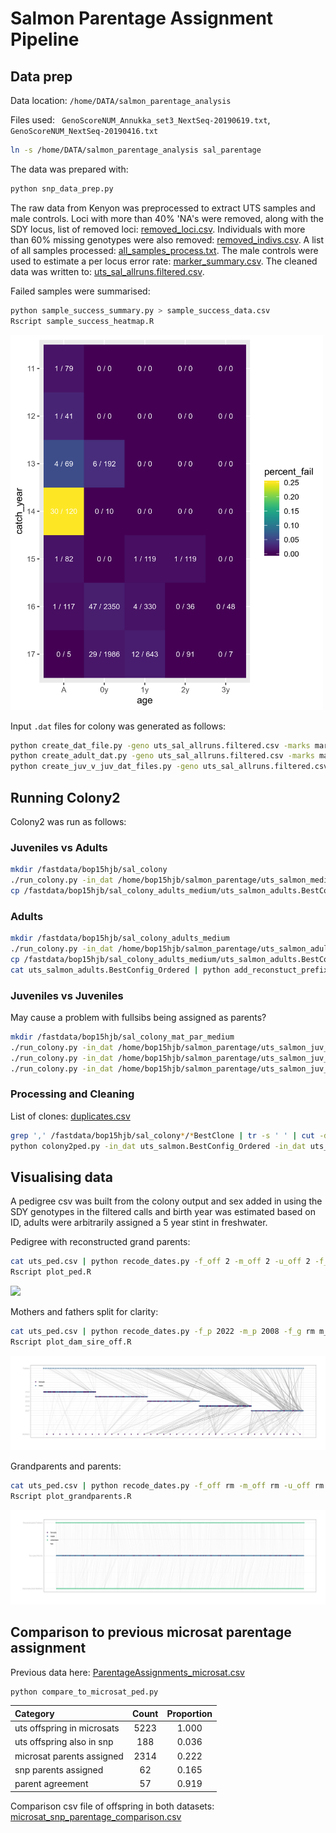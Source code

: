 # Salmon Parentage Assignment Pipeline

## Data prep

Data location: ```/home/DATA/salmon_parentage_analysis```

Files used: ``` GenoScoreNUM_Annukka_set3_NextSeq-20190619.txt```, ```GenoScoreNUM_NextSeq-20190416.txt```

```bash
ln -s /home/DATA/salmon_parentage_analysis sal_parentage
```

The data was prepared with:

```bash
python snp_data_prep.py
```

The raw data from Kenyon was preprocessed to extract UTS samples and male controls. Loci with more than 40% 'NA's were 
removed, along with the SDY locus, list of removed loci: [removed_loci.csv](removed_loci.csv). Individuals with more than
60% missing genotypes were also removed: [removed_indivs.csv](removed_indivs.csv). A list of all samples processed: 
[all_samples_process.txt](all_samples_process.txt). The male controls were used to estimate
a per locus error rate: [marker_summary.csv](marker_summary.csv). The cleaned data was written to: 
[uts_sal_allruns.filtered.csv](uts_sal_allruns.filtered.csv).

Failed samples were summarised:

```bash
python sample_success_summary.py > sample_success_data.csv
Rscript sample_success_heatmap.R 
```
<img src="sample_heatmap.png" width=500 height=600>


Input ```.dat``` files for colony was generated as follows:

```bash
python create_dat_file.py -geno uts_sal_allruns.filtered.csv -marks marker_summary.csv > uts_salmon_mediumrun.dat
python create_adult_dat.py -geno uts_sal_allruns.filtered.csv -marks marker_summary.csv > uts_salmon_adults_mediumrun.dat
python create_juv_v_juv_dat_files.py -geno uts_sal_allruns.filtered.csv -marks marker_summary.csv -run_length 2 -precision 1 
```

## Running Colony2

Colony2 was run as follows:

### Juveniles vs Adults

<!---

Quick run:

```bash
mkdir sal_parentage/colony_out
cd sal_parentage/colony_out/
mpirun -np 7 ~/colony2/colony2p.ifort.impi2015.out IFN:/home/hbarton/salmon_parentage/uts_salmon.dat &> uts_sal_colony.log.txt &
```


Medium run (competing with sharc): 

```bash
mkdir sal_parentage/colony_out_medium
cd sal_parentage/colony_out_medium
mpirun -np 4 ~/colony2/colony2p.ifort.impi2015.out IFN:/home/hbarton/salmon_parentage/uts_salmon_mediumrun.dat &> uts_sal_colony_mdeium.log.txt &
```


Colony2 runs on sharc

--->

```bash
mkdir /fastdata/bop15hjb/sal_colony
./run_colony.py -in_dat /home/bop15hjb/salmon_parentage/uts_salmon_mediumrun.dat -np 28
cp /fastdata/bop15hjb/sal_colony_adults_medium/uts_salmon_adults.BestConfig_Ordered ./
```

### Adults

```bash
mkdir /fastdata/bop15hjb/sal_colony_adults_medium
./run_colony.py -in_dat /home/bop15hjb/salmon_parentage/uts_salmon_adults_mediumrun.dat -np 24 -out_dir /fastdata/bop15hjb/sal_colony_adults_medium/
cp /fastdata/bop15hjb/sal_colony_adults_medium/uts_salmon_adults.BestConfig_Ordered ./
cat uts_salmon_adults.BestConfig_Ordered | python add_reconstuct_prefix.py gp > uts_salmon_adults.BestConfig_Ordered.uniquenames.txt
```

### Juveniles vs Juveniles 

May cause a problem with fullsibs being assigned as parents?

```bash
mkdir /fastdata/bop15hjb/sal_colony_mat_par_medium
./run_colony.py -in_dat /home/bop15hjb/salmon_parentage/uts_salmon_juv_2013.dat -np 28 -out_dir /fastdata/bop15hjb/sal_colony_mat_par_medium/
./run_colony.py -in_dat /home/bop15hjb/salmon_parentage/uts_salmon_juv_2014.dat -np 24 -out_dir /fastdata/bop15hjb/sal_colony_mat_par_medium/ 
./run_colony.py -in_dat /home/bop15hjb/salmon_parentage/uts_salmon_juv_2015.dat -np 20 -out_dir /fastdata/bop15hjb/sal_colony_mat_par_medium/ 
```

### Processing and Cleaning

List of clones: [duplicates.csv](duplicates.csv)

```bash
grep ',' /fastdata/bop15hjb/sal_colony*/*BestClone | tr -s ' ' | cut -d ' ' -f 4 | grep U > duplicates.csv
python colony2ped.py -in_dat uts_salmon.BestConfig_Ordered -in_dat uts_salmon_adults.BestConfig_Ordered.uniquenames.txt -geno uts_sal_allruns.filtered.csv -duplicates duplicates.csv > uts_ped.csv 
```


## Visualising data

A pedigree csv was built from the colony output and sex added in using the SDY genotypes in the filtered calls and birth 
year was estimated based on ID, adults were arbitrarily assigned a 5 year stint in freshwater.  

Pedigree with reconstructed grand parents:

```bash
cat uts_ped.csv | python recode_dates.py -f_off 2 -m_off 2 -u_off 2 -f_p 1 -m_p 1 -u_p 1 -f_g 0 -m_g 0 | grep -v ^* | grep -v ^# > uts_ped_gens_plot.csv 
Rscript plot_ped.R 
```

![](sal_ped.png)

Mothers and fathers split for clarity:

```bash
cat uts_ped.csv | python recode_dates.py -f_p 2022 -m_p 2008 -f_g rm m_g rm | grep -v ^* | grep -v ^# > uts_ped_split_parents_plotdata.csv
Rscript plot_dam_sire_off.R 
```

![](sal_dam_sires.png)

Grandparents and parents:

```bash
cat uts_ped.csv | python recode_dates.py -f_off rm -m_off rm -u_off rm -f_p 1 -m_p 1 -u_p 1 -m_g 0 -f_g 2 | grep -v ^* | grep  -v ^# > uts_ped_gp_v_p.csv
Rscript plot_grandparents.R
```

![](sal_grandparents.png)

## Comparison to previous microsat parentage assignment

Previous data here: [ParentageAssignments_microsat.csv](ParentageAssignments_microsat.csv)

```bash
python compare_to_microsat_ped.py 
```
|Category | Count | Proportion |
|:--------|:-----:|:-------:|
| uts offspring in microsats | 5223 | 1.000 |
| uts offspring also in snp  | 188 | 0.036 |
| microsat parents assigned  | 2314 |0.222|
| snp parents assigned       | 62 | 0.165|
| parent agreement        | 57|0.919|

Comparison csv file of offspring in both datasets: [microsat_snp_parentage_comparison.csv](microsat_snp_parentage_comparison.csv)


 
